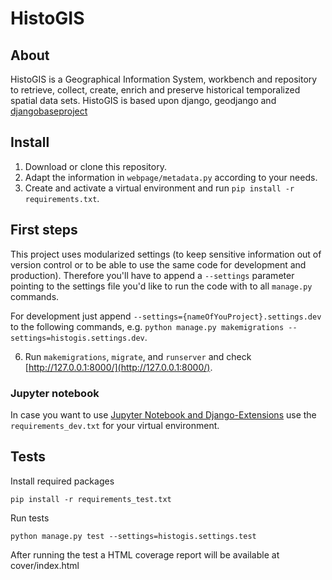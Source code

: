 # HistoGIS

## About

HistoGIS is a Geographical Information System, workbench and repository to retrieve, collect, create, enrich and preserve historical temporalized spatial data sets.
HistoGIS is based upon django, geodjango and [djangobaseproject](https://github.com/acdh-oeaw/djangobaseproject)


## Install

1. Download or clone this repository.
2. Adapt the information in `webpage/metadata.py` according to your needs.
3. Create and activate a virtual environment and run `pip install -r requirements.txt`.

## First steps

This project uses modularized settings (to keep sensitive information out of version control or to be able to use the same code for development and production). Therefore you'll have to append a `--settings` parameter pointing to the settings file you'd like to run the code with to all `manage.py` commands.

For development just append `--settings={nameOfYouProject}.settings.dev` to the following commands, e.g. `python manage.py makemigrations --settings=histogis.settings.dev`.

6. Run `makemigrations`, `migrate`, and `runserver` and check [http://127.0.0.1:8000/](http://127.0.0.1:8000/).

### Jupyter notebook

In case you want to use [Jupyter Notebook and Django-Extensions](https://andrewbrookins.com/python/using-ipython-notebook-with-django/) use the `requirements_dev.txt` for your virtual environment.

## Tests

Install required packages

    pip install -r requirements_test.txt

Run tests

    python manage.py test --settings=histogis.settings.test

After running the test a HTML coverage report will be available at cover/index.html
